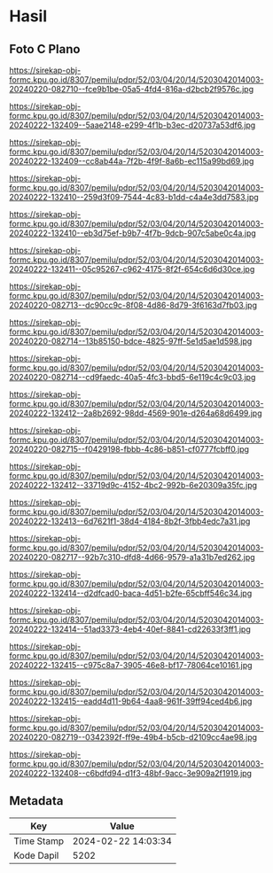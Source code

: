 # Hasil

## Foto C Plano

https://sirekap-obj-formc.kpu.go.id/8307/pemilu/pdpr/52/03/04/20/14/5203042014003-20240220-082710--fce9b1be-05a5-4fd4-816a-d2bcb2f9576c.jpg

https://sirekap-obj-formc.kpu.go.id/8307/pemilu/pdpr/52/03/04/20/14/5203042014003-20240222-132409--5aae2148-e299-4f1b-b3ec-d20737a53df6.jpg

https://sirekap-obj-formc.kpu.go.id/8307/pemilu/pdpr/52/03/04/20/14/5203042014003-20240222-132409--cc8ab44a-7f2b-4f9f-8a6b-ec115a99bd69.jpg

https://sirekap-obj-formc.kpu.go.id/8307/pemilu/pdpr/52/03/04/20/14/5203042014003-20240222-132410--259d3f09-7544-4c83-b1dd-c4a4e3dd7583.jpg

https://sirekap-obj-formc.kpu.go.id/8307/pemilu/pdpr/52/03/04/20/14/5203042014003-20240222-132410--eb3d75ef-b9b7-4f7b-9dcb-907c5abe0c4a.jpg

https://sirekap-obj-formc.kpu.go.id/8307/pemilu/pdpr/52/03/04/20/14/5203042014003-20240222-132411--05c95267-c962-4175-8f2f-654c6d6d30ce.jpg

https://sirekap-obj-formc.kpu.go.id/8307/pemilu/pdpr/52/03/04/20/14/5203042014003-20240220-082713--dc90cc9c-8f08-4d86-8d79-3f6163d7fb03.jpg

https://sirekap-obj-formc.kpu.go.id/8307/pemilu/pdpr/52/03/04/20/14/5203042014003-20240220-082714--13b85150-bdce-4825-97ff-5e1d5ae1d598.jpg

https://sirekap-obj-formc.kpu.go.id/8307/pemilu/pdpr/52/03/04/20/14/5203042014003-20240220-082714--cd9faedc-40a5-4fc3-bbd5-6e119c4c9c03.jpg

https://sirekap-obj-formc.kpu.go.id/8307/pemilu/pdpr/52/03/04/20/14/5203042014003-20240222-132412--2a8b2692-98dd-4569-901e-d264a68d6499.jpg

https://sirekap-obj-formc.kpu.go.id/8307/pemilu/pdpr/52/03/04/20/14/5203042014003-20240220-082715--f0429198-fbbb-4c86-b851-cf0777fcbff0.jpg

https://sirekap-obj-formc.kpu.go.id/8307/pemilu/pdpr/52/03/04/20/14/5203042014003-20240222-132412--33719d9c-4152-4bc2-992b-6e20309a35fc.jpg

https://sirekap-obj-formc.kpu.go.id/8307/pemilu/pdpr/52/03/04/20/14/5203042014003-20240222-132413--6d7621f1-38d4-4184-8b2f-3fbb4edc7a31.jpg

https://sirekap-obj-formc.kpu.go.id/8307/pemilu/pdpr/52/03/04/20/14/5203042014003-20240220-082717--92b7c310-dfd8-4d66-9579-a1a31b7ed262.jpg

https://sirekap-obj-formc.kpu.go.id/8307/pemilu/pdpr/52/03/04/20/14/5203042014003-20240222-132414--d2dfcad0-baca-4d51-b2fe-65cbff546c34.jpg

https://sirekap-obj-formc.kpu.go.id/8307/pemilu/pdpr/52/03/04/20/14/5203042014003-20240222-132414--51ad3373-4eb4-40ef-8841-cd22633f3ff1.jpg

https://sirekap-obj-formc.kpu.go.id/8307/pemilu/pdpr/52/03/04/20/14/5203042014003-20240222-132415--c975c8a7-3905-46e8-bf17-78064ce10161.jpg

https://sirekap-obj-formc.kpu.go.id/8307/pemilu/pdpr/52/03/04/20/14/5203042014003-20240222-132415--eadd4d11-9b64-4aa8-961f-39ff94ced4b6.jpg

https://sirekap-obj-formc.kpu.go.id/8307/pemilu/pdpr/52/03/04/20/14/5203042014003-20240220-082719--0342392f-ff9e-49b4-b5cb-d2109cc4ae98.jpg

https://sirekap-obj-formc.kpu.go.id/8307/pemilu/pdpr/52/03/04/20/14/5203042014003-20240222-132408--c6bdfd94-d1f3-48bf-9acc-3e909a2f1919.jpg


## Metadata

| Key        | Value               |
| ---------- | ------------------- |
| Time Stamp | 2024-02-22 14:03:34 |
| Kode Dapil | 5202                |



